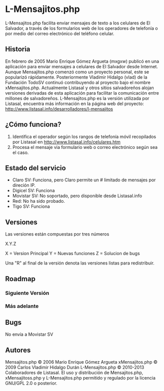 ﻿# L-Mensajitos.php 
L-Mensajitos.php facilita enviar mensajes de texto a los celulares de El Salvador, a través de los formularios web de los operadores de telefonía o por medio del correo electrónico del teléfono celular.

## Historia
En febrero de 2005 Mario Enrique Gómez Argueta (mxgxw) publicó en una aplicación para enviar mensajes a celulares de El Salvador desde Internet. Aunque Mensajitos.php comenzó como un proyecto personal, este se popularizó rápidamente. Posteriormente Vladimir Hidalgo (vlad) de la Fundación TodoSV continuó contribuyendo al proyecto bajo el nombre xMensajitos.php. Actualmente Listasal y otros sitios salvadoreños alojan versiones derivadas de esta aplicación para facilitar la comunicación entre millones de salvadoreños. L-Mensajitos.php es la versión utilizada por Listasal, encuentra más información en la página web del proyecto: http://www.listasal.info/desarrolladores/l-mensajitos

## ¿Cómo funciona?
1. Identifica el operador según los rangos de telefonía móvil recopilados por Listasal en http://www.listasal.info/celulares.htm
2. Procesa el mensaje via formulario web o correo electrónico según sea el caso.

## Estado del servicio
- Claro SV: Funciona, pero Claro permite un # limitado de mensajes por direción IP.
- Digicel SV: Funciona
- Movistar SV: No soportado, pero disponible desde Listasal.info
- Red: No ha sido probado.
- Tigo SV:  Funciona

## Versiones
Las versiones están compuestas por tres números

X.Y.Z

X = Version Principal
Y = Nuevas funciones
Z = Solucion de bugs

Una "R" al final de la versión denota las versiones listas para redistribuir.

## Roadmap
### Siguiente Versión

### Más adelante

## Bugs
No envía a Movistar SV

## Autores
Mensajitos.php © 2006 Mario Enrique Gómez Argueta
xMensajitos.php © 2009 Carlos Vladimir Hidalgo Durán
L-Mensajitos.php © 2010-2013 Colaboradores de Listasal.
El uso y distribución de Mensajitos.php, xMensajitoss.php y L-Mensajitos.php permitido y regulado por la licencia GNU/GPL 2.0 o posterior.